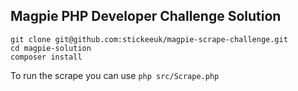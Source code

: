 ## Magpie PHP Developer Challenge Solution

```
git clone git@github.com:stickeeuk/magpie-scrape-challenge.git
cd magpie-solution
composer install
```

To run the scrape you can use `php src/Scrape.php`
